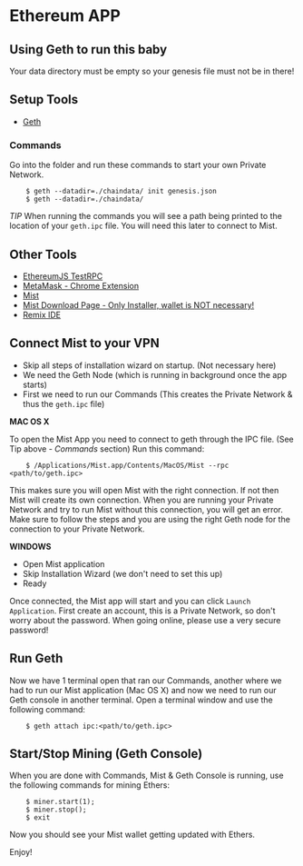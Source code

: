 # Ethereum APP

## Using Geth to run this baby
Your data directory must be empty so your genesis file must not be in there!

## Setup Tools
- [Geth](https://github.com/ethereum/go-ethereum/wiki/geth)

### Commands
Go into the folder and run these commands to start your own Private Network.
```
	$ geth --datadir=./chaindata/ init genesis.json
	$ geth --datadir=./chaindata/
```
*TIP* When running the commands you will see a path being printed to the location of your `geth.ipc` file. You will need this later to connect to Mist.

## Other Tools
- [EthereumJS TestRPC](https://github.com/ethereumjs/testrpc)
- [MetaMask - Chrome Extension](https://metamask.io/)
- [Mist](https://github.com/ethereum/mist)
- [Mist Download Page - Only Installer, wallet is NOT necessary!](https://github.com/ethereum/mist/releases)
- [Remix IDE](http://remix.ethereum.org/)

## Connect Mist to your VPN
- Skip all steps of installation wizard on startup. (Not necessary here)
- We need the Geth Node (which is running in background once the app starts)
- First we need to run our Commands (This creates the Private Network & thus the `geth.ipc` file)

**MAC OS X**

To open the Mist App you need to connect to geth through the IPC file. (See Tip above - *Commands* section) 
Run this command:
```
	$ /Applications/Mist.app/Contents/MacOS/Mist --rpc <path/to/geth.ipc>
```

This makes sure you will open Mist with the right connection. If not then Mist will create its own connection.
When you are running your Private Network and try to run Mist without this connection, you will get an error.
Make sure to follow the steps and you are using the right Geth node for the connection to your Private Network.

**WINDOWS**

- Open Mist application
- Skip Installation Wizard (we don't need to set this up)
- Ready

Once connected, the Mist app will start and you can click `Launch Application`.
First create an account, this is a Private Network, so don't worry about the password. 
When going online, please use a very secure password!

## Run Geth
Now we have 1 terminal open that ran our Commands, another where we had to run our Mist application (Mac OS X) 
and now we need to run our Geth console in another terminal. Open a terminal window and use the following command:
```
	$ geth attach ipc:<path/to/geth.ipc>
```

## Start/Stop Mining (Geth Console)

When you are done with Commands, Mist & Geth Console is running, use the following commands for mining Ethers:
```
	$ miner.start(1);
	$ miner.stop();
	$ exit
```

Now you should see your Mist wallet getting updated with Ethers.

Enjoy!
